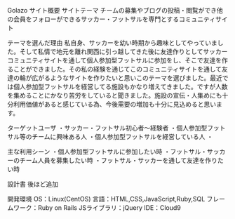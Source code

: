 Golazo
サイト概要
サイトテーマ
チームの募集やブログの投稿・閲覧ができ他の会員をフォローができるサッカー・フットサルを専門とするコミュニティサイト

テーマを選んだ理由
私自身、サッカーを幼い時期から趣味としてやっていました。そして私情で地元を離れ関西に引っ越してきた後に友達作りとしてサッカーコミュニティサイトを通して個人参加型フットサルに参加をし、そこで友達を作ることができました。その私の経験を通じてこのコミュニティサイトを通して友達の輪が広がるようなサイトを作りたいと思いこのテーマを選びました。最近では個人参加型フットサルを経営してる施設もかなり増えてきました。ですが人数を集めることにかなり苦労をしていると聞きました。施設の宣伝・人集めにも十分利用価値があると感じている為、今後需要の増加も十分に見込めると思います。

ターゲットユーザ
・サッカー・フットサル初心者～経験者
・個人参加型フットサル等のチームに興味ある人
・個人参加型フットサルを経営している人
・

主な利用シーン
・個人参加型フットサルに参加したい時
・フットサル・サッカーのチーム人員を募集したい時
・フットサル・サッカーを通して友達を作りたい時

設計書
後ほど追加

開発環境
OS：Linux(CentOS)
言語：HTML,CSS,JavaScript,Ruby,SQL
フレームワーク：Ruby on Rails
JSライブラリ：jQuery
IDE：Cloud9